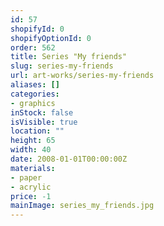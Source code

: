 ```yaml
---
id: 57
shopifyId: 0
shopifyOptionId: 0
order: 562
title: Series "My friends"
slug: series-my-friends
url: art-works/series-my-friends
aliases: []
categories:
- graphics
inStock: false
isVisible: true
location: ""
height: 65
width: 40
date: 2008-01-01T00:00:00Z
materials:
- paper
- acrylic
price: -1
mainImage: series_my_friends.jpg
---
```

